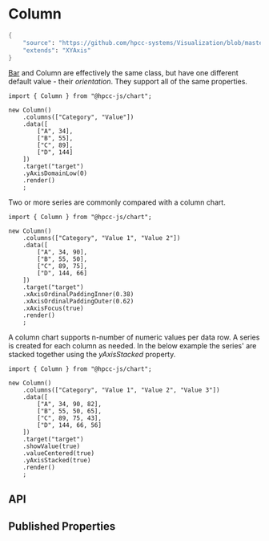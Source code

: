 # Column

```meta
{
    "source": "https://github.com/hpcc-systems/Visualization/blob/master/packages/chart/src/Column.ts#L10",
    "extends": "XYAxis"
}
```

[Bar](./Bar.md) and Column are effectively the same class, but have one different default value - their _orientation_. They support all of the same properties.
```sample-code
import { Column } from "@hpcc-js/chart";

new Column()
    .columns(["Category", "Value"])
    .data([
        ["A", 34],
        ["B", 55],
        ["C", 89],
        ["D", 144]
    ])
    .target("target")
    .yAxisDomainLow(0)
    .render()
    ;
```
Two or more series are commonly compared with a column chart.
```sample-code
import { Column } from "@hpcc-js/chart";

new Column()
    .columns(["Category", "Value 1", "Value 2"])
    .data([
        ["A", 34, 90],
        ["B", 55, 50],
        ["C", 89, 75],
        ["D", 144, 66]
    ])
    .target("target")
    .xAxisOrdinalPaddingInner(0.38)
    .xAxisOrdinalPaddingOuter(0.62)
    .xAxisFocus(true)
    .render()
    ;
```
A column chart supports n-number of numeric values per data row. A series is created for each column as needed.  In the below example the series' are stacked together using the _yAxisStacked_ property.
```sample-code
import { Column } from "@hpcc-js/chart";

new Column()
    .columns(["Category", "Value 1", "Value 2", "Value 3"])
    .data([
        ["A", 34, 90, 82],
        ["B", 55, 50, 65],
        ["C", 89, 75, 43],
        ["D", 144, 66, 56]
    ])
    .target("target")
    .showValue(true)
    .valueCentered(true)
    .yAxisStacked(true)
    .render()
    ;
```

## API

## Published Properties
```@hpcc-js/chart:Column
```
